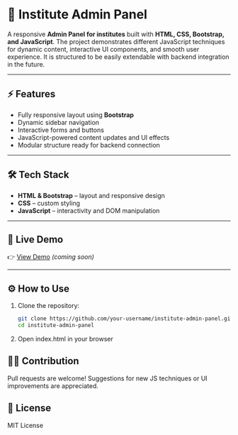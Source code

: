 # 🏫 Institute Admin Panel

A responsive **Admin Panel for institutes** built with **HTML, CSS, Bootstrap, and JavaScript**. The project demonstrates different JavaScript techniques for dynamic content, interactive UI components, and smooth user experience. It is structured to be easily extendable with backend integration in the future.

---

## ⚡ Features
- Fully responsive layout using **Bootstrap**
- Dynamic sidebar navigation
- Interactive forms and buttons
- JavaScript-powered content updates and UI effects
- Modular structure ready for backend connection

---

## 🛠️ Tech Stack
- **HTML & Bootstrap** – layout and responsive design
- **CSS** – custom styling
- **JavaScript** – interactivity and DOM manipulation

---

## 📡 Live Demo
👉 [View Demo](#) *(coming soon)*

---

## ⚙️ How to Use

1. Clone the repository:  
   ```bash
   git clone https://github.com/your-username/institute-admin-panel.git
   cd institute-admin-panel
2. Open index.html in your browser

## 👩‍💻 Contribution
Pull requests are welcome! Suggestions for new JS techniques or UI improvements are appreciated.

## 📜 License
MIT License
